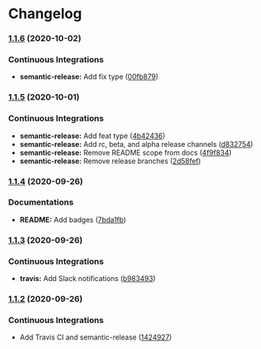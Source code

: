 # Changelog

### [1.1.6](https://github.com/extra2000/openfortivpn-formula/compare/v1.1.5...v1.1.6) (2020-10-02)


### Continuous Integrations

* **semantic-release:** Add fix type ([00fb879](https://github.com/extra2000/openfortivpn-formula/commit/00fb87985a70207a53cdef3d70d75e3f2e8a1da0))

### [1.1.5](https://github.com/extra2000/openfortivpn-formula/compare/v1.1.4...v1.1.5) (2020-10-01)


### Continuous Integrations

* **semantic-release:** Add feat type ([4b42436](https://github.com/extra2000/openfortivpn-formula/commit/4b42436a62b4a63a13f050f31da8bd5fccd554b0))
* **semantic-release:** Add rc, beta, and alpha release channels ([d832754](https://github.com/extra2000/openfortivpn-formula/commit/d8327547fbbadd6f8335ad56fb87e30c7eabff36))
* **semantic-release:** Remove README scope from docs ([4f9f834](https://github.com/extra2000/openfortivpn-formula/commit/4f9f83401c9587a1c9024caf19a0c11ec574d38a))
* **semantic-release:** Remove release branches ([2d58fef](https://github.com/extra2000/openfortivpn-formula/commit/2d58fef71ace9e764c6e1299ef6ef796beb45d99))

### [1.1.4](https://github.com/extra2000/openfortivpn-formula/compare/v1.1.3...v1.1.4) (2020-09-26)


### Documentations

* **README:** Add badges ([7bda1fb](https://github.com/extra2000/openfortivpn-formula/commit/7bda1fb2cbb76c64541d95ca0d575f3e5c7d7907))

### [1.1.3](https://github.com/extra2000/openfortivpn-formula/compare/v1.1.2...v1.1.3) (2020-09-26)


### Continuous Integrations

* **travis:** Add Slack notifications ([b983493](https://github.com/extra2000/openfortivpn-formula/commit/b98349325b0af92b3259183973c13db4fa188ffa))

### [1.1.2](https://github.com/extra2000/openfortivpn-formula/compare/v1.1.1...v1.1.2) (2020-09-26)


### Continuous Integrations

* Add Travis CI and semantic-release ([1424927](https://github.com/extra2000/openfortivpn-formula/commit/14249270fc748615cca61a466bf7a2d31465b4d8))
